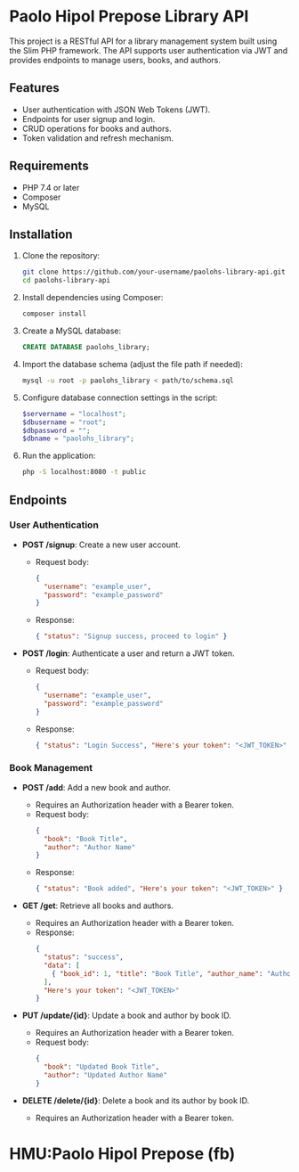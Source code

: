 # Paolo Hipol Prepose Library API

This project is a RESTful API for a library management system built using the Slim PHP framework. The API supports user authentication via JWT and provides endpoints to manage users, books, and authors.

## Features
- User authentication with JSON Web Tokens (JWT).
- Endpoints for user signup and login.
- CRUD operations for books and authors.
- Token validation and refresh mechanism.

## Requirements
- PHP 7.4 or later
- Composer
- MySQL

## Installation

1. Clone the repository:
   ```bash
   git clone https://github.com/your-username/paolohs-library-api.git
   cd paolohs-library-api
   ```

2. Install dependencies using Composer:
   ```bash
   composer install
   ```

3. Create a MySQL database:
   ```sql
   CREATE DATABASE paolohs_library;
   ```

4. Import the database schema (adjust the file path if needed):
   ```bash
   mysql -u root -p paolohs_library < path/to/schema.sql
   ```

5. Configure database connection settings in the script:
   ```php
   $servername = "localhost";
   $dbusername = "root";
   $dbpassword = "";
   $dbname = "paolohs_library";
   ```

6. Run the application:
   ```bash
   php -S localhost:8080 -t public
   ```

## Endpoints

### User Authentication
- **POST /signup**: Create a new user account.
  - Request body:
    ```json
    {
      "username": "example_user",
      "password": "example_password"
    }
    ```
  - Response:
    ```json
    { "status": "Signup success, proceed to login" }
    ```

- **POST /login**: Authenticate a user and return a JWT token.
  - Request body:
    ```json
    {
      "username": "example_user",
      "password": "example_password"
    }
    ```
  - Response:
    ```json
    { "status": "Login Success", "Here's your token": "<JWT_TOKEN>" }
    ```

### Book Management
- **POST /add**: Add a new book and author.
  - Requires an Authorization header with a Bearer token.
  - Request body:
    ```json
    {
      "book": "Book Title",
      "author": "Author Name"
    }
    ```
  - Response:
    ```json
    { "status": "Book added", "Here's your token": "<JWT_TOKEN>" }
    ```

- **GET /get**: Retrieve all books and authors.
  - Requires an Authorization header with a Bearer token.
  - Response:
    ```json
    {
      "status": "success",
      "data": [
        { "book_id": 1, "title": "Book Title", "author_name": "Author Name" }
      ],
      "Here's your token": "<JWT_TOKEN>"
    }
    ```

- **PUT /update/{id}**: Update a book and author by book ID.
  - Requires an Authorization header with a Bearer token.
  - Request body:
    ```json
    {
      "book": "Updated Book Title",
      "author": "Updated Author Name"
    }
    ```

- **DELETE /delete/{id}**: Delete a book and its author by book ID.
  - Requires an Authorization header with a Bearer token.
  
# HMU:Paolo Hipol Prepose (fb)

